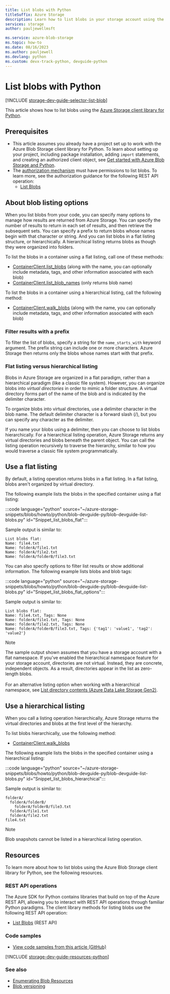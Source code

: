 ```yaml
---
title: List blobs with Python
titleSuffix: Azure Storage
description: Learn how to list blobs in your storage account using the Azure Storage client library for Python. Code examples show how to list blobs in a flat listing, or how to list blobs hierarchically, as though they were organized into directories or folders.
services: storage
author: pauljewellmsft

ms.service: azure-blob-storage
ms.topic: how-to
ms.date: 08/16/2023
ms.author: pauljewell
ms.devlang: python
ms.custom: devx-track-python, devguide-python
---
```


# List blobs with Python

[!INCLUDE [storage-dev-guide-selector-list-blob](../../../includes/storage-dev-guides/storage-dev-guide-selector-list-blob.md)]

This article shows how to list blobs using the [Azure Storage client library for Python](/python/api/overview/azure/storage).

## Prerequisites

- This article assumes you already have a project set up to work with the Azure Blob Storage client library for Python. To learn about setting up your project, including package installation, adding `import` statements, and creating an authorized client object, see [Get started with Azure Blob Storage and Python](storage-blob-python-get-started.md).
- The [authorization mechanism](../common/authorize-data-access.md) must have permissions to list blobs. To learn more, see the authorization guidance for the following REST API operation:
    - [List Blobs](/rest/api/storageservices/list-blobs#authorization)

## About blob listing options

When you list blobs from your code, you can specify many options to manage how results are returned from Azure Storage. You can specify the number of results to return in each set of results, and then retrieve the subsequent sets. You can specify a prefix to return blobs whose names begin with that character or string. And you can list blobs in a flat listing structure, or hierarchically. A hierarchical listing returns blobs as though they were organized into folders.

To list the blobs in a container using a flat listing, call one of these methods:

- [ContainerClient.list_blobs](/python/api/azure-storage-blob/azure.storage.blob.containerclient#azure-storage-blob-containerclient-list-blobs) (along with the name, you can optionally include metadata, tags, and other information associated with each blob)
- [ContainerClient.list_blob_names](/python/api/azure-storage-blob/azure.storage.blob.containerclient#azure-storage-blob-containerclient-list-blobs) (only returns blob name)

To list the blobs in a container using a hierarchical listing, call the following method:

- [ContainerClient.walk_blobs](/python/api/azure-storage-blob/azure.storage.blob.containerclient#azure-storage-blob-containerclient-walk-blobs) (along with the name, you can optionally include metadata, tags, and other information associated with each blob)

### Filter results with a prefix

To filter the list of blobs, specify a string for the `name_starts_with` keyword argument. The prefix string can include one or more characters. Azure Storage then returns only the blobs whose names start with that prefix.

### Flat listing versus hierarchical listing

Blobs in Azure Storage are organized in a flat paradigm, rather than a hierarchical paradigm (like a classic file system). However, you can organize blobs into *virtual directories* in order to mimic a folder structure. A virtual directory forms part of the name of the blob and is indicated by the delimiter character.

To organize blobs into virtual directories, use a delimiter character in the blob name. The default delimiter character is a forward slash (/), but you can specify any character as the delimiter.

If you name your blobs using a delimiter, then you can choose to list blobs hierarchically. For a hierarchical listing operation, Azure Storage returns any virtual directories and blobs beneath the parent object. You can call the listing operation recursively to traverse the hierarchy, similar to how you would traverse a classic file system programmatically.

## Use a flat listing

By default, a listing operation returns blobs in a flat listing. In a flat listing, blobs aren't organized by virtual directory.

The following example lists the blobs in the specified container using a flat listing:

:::code language="python" source="~/azure-storage-snippets/blobs/howto/python/blob-devguide-py/blob-devguide-list-blobs.py" id="Snippet_list_blobs_flat":::

Sample output is similar to:

```console
List blobs flat:
Name: file4.txt
Name: folderA/file1.txt
Name: folderA/file2.txt
Name: folderA/folderB/file3.txt
```

You can also specify options to filter list results or show additional information. The following example lists blobs and blob tags:

:::code language="python" source="~/azure-storage-snippets/blobs/howto/python/blob-devguide-py/blob-devguide-list-blobs.py" id="Snippet_list_blobs_flat_options":::

Sample output is similar to:

```console
List blobs flat:
Name: file4.txt, Tags: None
Name: folderA/file1.txt, Tags: None
Name: folderA/file2.txt, Tags: None
Name: folderA/folderB/file3.txt, Tags: {'tag1': 'value1', 'tag2': 'value2'}
```

> [!NOTE]
> The sample output shown assumes that you have a storage account with a flat namespace. If you've enabled the hierarchical namespace feature for your storage account, directories are not virtual. Instead, they are concrete, independent objects. As a result, directories appear in the list as zero-length blobs.</br></br>For an alternative listing option when working with a hierarchical namespace, see [List directory contents (Azure Data Lake Storage Gen2)](data-lake-storage-directory-file-acl-python.md#list-directory-contents).

## Use a hierarchical listing

When you call a listing operation hierarchically, Azure Storage returns the virtual directories and blobs at the first level of the hierarchy.

To list blobs hierarchically, use the following method:

- [ContainerClient.walk_blobs](/python/api/azure-storage-blob/azure.storage.blob.containerclient#azure-storage-blob-containerclient-walk-blobs)

The following example lists the blobs in the specified container using a hierarchical listing:

:::code language="python" source="~/azure-storage-snippets/blobs/howto/python/blob-devguide-py/blob-devguide-list-blobs.py" id="Snippet_list_blobs_hierarchical":::

Sample output is similar to:

```console
folderA/
  folderA/folderB/
    folderA/folderB/file3.txt
  folderA/file1.txt
  folderA/file2.txt
file4.txt
```

> [!NOTE]
> Blob snapshots cannot be listed in a hierarchical listing operation.

## Resources

To learn more about how to list blobs using the Azure Blob Storage client library for Python, see the following resources.

### REST API operations

The Azure SDK for Python contains libraries that build on top of the Azure REST API, allowing you to interact with REST API operations through familiar Python paradigms. The client library methods for listing blobs use the following REST API operation:

- [List Blobs](/rest/api/storageservices/list-blobs) (REST API)

### Code samples

- [View code samples from this article (GitHub)](https://github.com/Azure-Samples/AzureStorageSnippets/blob/master/blobs/howto/python/blob-devguide-py/blob-devguide-list-blobs.py)

[!INCLUDE [storage-dev-guide-resources-python](../../../includes/storage-dev-guides/storage-dev-guide-resources-python.md)]

### See also

- [Enumerating Blob Resources](/rest/api/storageservices/enumerating-blob-resources)
- [Blob versioning](versioning-overview.md)